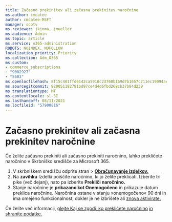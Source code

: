 ```yaml
---
title: Začasno prekinitev ali začasna prekinitev naročnine
ms.author: cmcatee
author: cmcatee-MSFT
manager: scotv
ms.reviewer: jkinma, jmueller
ms.audience: Admin
ms.topic: article
ms.service: o365-administration
ROBOTS: NOINDEX, NOFOLLOW
localization_priority: Priority
ms.collection: Adm_O365
ms.custom:
- commerce_subscriptions
- "9002927"
- "5603"
ms.openlocfilehash: 8f15c401ffd6142ca5910c23760b169d7b1657c711ec19094ac7a2940e40a629
ms.sourcegitcommit: 920051182781bd97ce4d4d6fbd268cb37b84d239
ms.translationtype: MT
ms.contentlocale: sl-SI
ms.lasthandoff: 08/11/2021
ms.locfileid: "57900816"
---
```

# <a name="suspend-or-pause-a-subscription"></a>Začasno prekinitev ali začasna prekinitev naročnine

Če želite začasno prekiniti ali začasno prekiniti naročnino, lahko prekličete naročnino v Skrbniško središče za Microsoft 365.

1. V skrbniškem središču odprite stran  >  **[Obračunavanje izdelkov.](https://go.microsoft.com/fwlink/p/?linkid=842054)**
2. Na **zavihku** Izdelki poiščite naročnino, ki jo želite preklicati. Izberite tri pike (več dejanj), nato pa izberite **Prekliči naročnino.**
3. Stanje naročnine je **prikazano kot Onemogočeno** in prikazuje datum preklica naročnine. Naročnina ostane v stanju »onemogočeno« 90 dni in ima omejeno funkcionalnost, dokler je ne izbrišete ali [znova aktivirate.](https://docs.microsoft.com/microsoft-365/commerce/subscriptions/reactivate-your-subscription)

Če želite več informacij, [glejte Kaj se zgodi, ko prekličete naročnino](https://docs.microsoft.com/microsoft-365/commerce/subscriptions/cancel-your-subscription#what-happens-when-you-cancel-a-subscription) [in shranite podatke.](https://docs.microsoft.com/microsoft-365/commerce/subscriptions/cancel-your-subscription#save-your-data)
